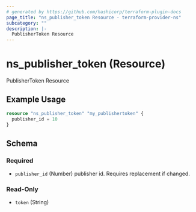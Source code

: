 ```yaml
---
# generated by https://github.com/hashicorp/terraform-plugin-docs
page_title: "ns_publisher_token Resource - terraform-provider-ns"
subcategory: ""
description: |-
  PublisherToken Resource
---
```


# ns_publisher_token (Resource)

PublisherToken Resource

## Example Usage

```terraform
resource "ns_publisher_token" "my_publishertoken" {
  publisher_id = 10
}
```

<!-- schema generated by tfplugindocs -->
## Schema

### Required

- `publisher_id` (Number) publisher id. Requires replacement if changed.

### Read-Only

- `token` (String)


